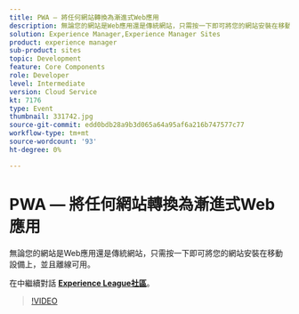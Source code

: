 ```yaml
---
title: PWA — 將任何網站轉換為漸進式Web應用
description: 無論您的網站是Web應用還是傳統網站，只需按一下即可將您的網站安裝在移動設備上，並且離線可用。 本次會議是作為Adobe Developers Live內容活動的一部分進行的。
solution: Experience Manager,Experience Manager Sites
product: experience manager
sub-product: sites
topic: Development
feature: Core Components
role: Developer
level: Intermediate
version: Cloud Service
kt: 7176
type: Event
thumbnail: 331742.jpg
source-git-commit: edd0bdb28a9b3d065a64a95af6a216b747577c77
workflow-type: tm+mt
source-wordcount: '93'
ht-degree: 0%

---
```


# PWA — 將任何網站轉換為漸進式Web應用

無論您的網站是Web應用還是傳統網站，只需按一下即可將您的網站安裝在移動設備上，並且離線可用。

在中繼續對話 **[Experience League社區](http://adobe.ly/36Yd3v6)**。

>[!VIDEO](https://video.tv.adobe.com/v/331742/?quality=12&learn=on&hidetitle=true)
